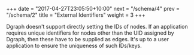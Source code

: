 +++
date = "2017-04-27T23:05:50+10:00"
next = "/schema/4"
prev = "/schema/2"
title = "External Identifiers"
weight = 3
+++


Dgraph doesn't support directly setting the IDs of nodes.  If an application requires unique identifiers for nodes other than the UID assigned by Dgraph, then these have to be supplied as edges.  It's up to a user application to ensure the uniqueness of such IDs/keys.
